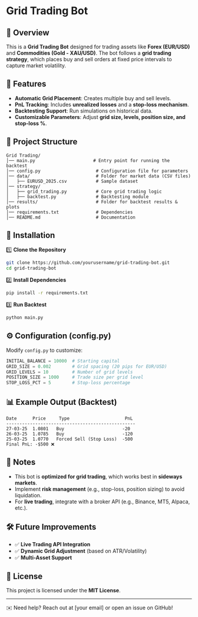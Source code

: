 # Grid Trading Bot

## 📌 Overview
This is a **Grid Trading Bot** designed for trading assets like **Forex (EUR/USD)** and **Commodities (Gold - XAU/USD)**. The bot follows a **grid trading strategy**, which places buy and sell orders at fixed price intervals to capture market volatility.

## 🚀 Features
- **Automatic Grid Placement**: Creates multiple buy and sell levels.
- **PnL Tracking**: Includes **unrealized losses** and a **stop-loss mechanism**.
- **Backtesting Support**: Run simulations on historical data.
- **Customizable Parameters**: Adjust **grid size, levels, position size, and stop-loss %**.

## 📁 Project Structure
```
Grid Trading/
│── main.py                      # Entry point for running the backtest
│── config.py                     # Configuration file for parameters
│── data/                         # Folder for market data (CSV files)
│   ├── EURUSD_2025.csv           # Sample dataset
│── strategy/
│   ├── grid_trading.py           # Core grid trading logic
│   ├── backtest.py               # Backtesting module
│── results/                      # Folder for backtest results & plots
│── requirements.txt              # Dependencies
│── README.md                     # Documentation
```

## 📜 Installation
1️⃣ **Clone the Repository**
```bash
git clone https://github.com/yourusername/grid-trading-bot.git
cd grid-trading-bot
```

2️⃣ **Install Dependencies**
```bash
pip install -r requirements.txt
```

3️⃣ **Run Backtest**
```bash
python main.py
```

## ⚙️ Configuration (config.py)
Modify `config.py` to customize:
```python
INITIAL_BALANCE = 10000  # Starting capital
GRID_SIZE = 0.002        # Grid spacing (20 pips for EUR/USD)
GRID_LEVELS = 10         # Number of grid levels
POSITION_SIZE = 1000     # Trade size per grid level
STOP_LOSS_PCT = 5        # Stop-loss percentage
```

## 📊 Example Output (Backtest)
```
Date      Price     Type                     PnL  
-------------------------------------------------
27-03-25  1.0801   Buy                      -20  
26-03-25  1.0785   Buy                      -120  
25-03-25  1.0770   Forced Sell (Stop Loss)  -500  
Final PnL: -$500 ❌
```

## 📌 Notes
- This bot is **optimized for grid trading**, which works best in **sideways markets**.
- Implement **risk management** (e.g., stop-loss, position sizing) to avoid liquidation.
- For **live trading**, integrate with a broker API (e.g., Binance, MT5, Alpaca, etc.).

## 🛠️ Future Improvements
- ✅ **Live Trading API Integration**
- ✅ **Dynamic Grid Adjustment** (based on ATR/Volatility)
- ✅ **Multi-Asset Support**

## 📝 License
This project is licensed under the **MIT License**.

---
✉️ Need help? Reach out at [your email] or open an issue on GitHub!
